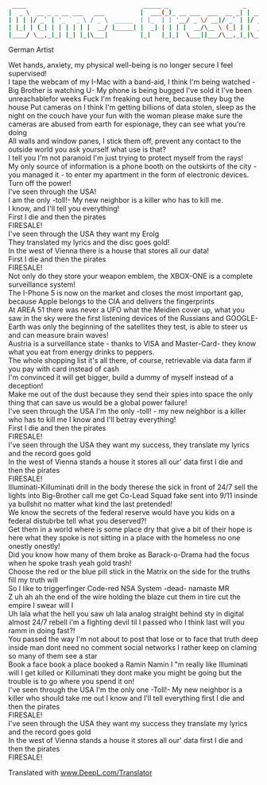 ```bash
 ____                                 _____ _                     _      
|  _ \  __ _ _ __ ___   ___          |  ___(_)_ __ ___  ___  __ _| | ___ 
| | | |/ _` | '_ ` _ \ / _ \  _____  | |_  | | '__/ _ \/ __|/ _` | |/ _ \
| |_| | (_| | | | | | |  __/ |_____| |  _| | | | |  __/\__ \ (_| | |  __/
|____/ \__,_|_| |_| |_|\___|         |_|   |_|_|  \___||___/\__,_|_|\___|
```

German Artist  

Wet hands, anxiety, my physical well-being is no longer secure I feel supervised!  
I tape the webcam of my I-Mac with a band-aid, I think I'm being watched -Big Brother is watching U- My phone is being bugged I've sold it I've been unreachablefor weeks Fuck I'm freaking out here, because they bug the house Put cameras on I think I'm getting billions of data stolen, sleep as the night on   the couch have your fun with the woman please make sure the cameras are abused from earth for espionage, they can see what you're doing  
All walls and window panes, I stick them off, prevent any contact to the outside world you ask yourself what use is that?  
I tell you I'm not paranoid I'm just trying to protect myself from the rays!  
My only source of information is a phone booth on the outskirts of the city - you managed it - to enter my apartment in the form of electronic devices.  
Turn off the power!  
I've seen through the USA!  
I am the only -toll!- My new neighbor is a killer who has to kill me.  
I know, and I'll tell you everything!  
First I die and then the pirates  
FIRESALE!  
I've seen through the USA they want my Erolg  
They translated my lyrics and the disc goes gold!  
In the west of Vienna there is a house that stores all our data!  
First I die and then the pirates  
FIRESALE!  
Not only do they store your weapon emblem, the XBOX-ONE is a complete surveillance system!  
The I-Phone 5 is now on the market and closes the most important gap, because Apple belongs to the CIA and delivers the fingerprints  
At AREA 51 there was never a UFO what the Meidien cover up, what you saw in the sky were the first listening devices of the Russians and GOOGLE-Earth was only the beginning of the satellites they test, is able to steer us and can measure brain waves!  
Austria is a surveillance state - thanks to VISA and Master-Card- they know what you eat from energy drinks to peppers.  
The whole shopping list it's all there, of course, retrievable via data farm if you pay with card instead of cash  
I'm convinced it will get bigger, build a dummy of myself instead of a deception!  
Make me out of the dust because they send their spies into space the only thing that can save us would be a global power failure!  
I've seen through the USA I'm the only -toll! - my new neighbor is a killer who has to kill me I know and I'll betray everything!  
First I die and then the pirates  
FIRESALE!  
I've seen through the USA they want my success, they translate my lyrics and the record goes gold  
In the west of Vienna stands a house it stores all our' data first I die and then the pirates  
FIRESALE!  
Illuminati-Killuminati drill in the body therese the sick in front of 24/7 sell the lights into Big-Brother call me get Co-Lead Squad fake sent into 9/11 insinde ya bullshit no matter what kind the last pretended!  
We know the secrets of the federal reserve would have you kids on a federal distubrbe tell what you deserved?!  
Get them in a world where is some place dry that give a bit of their hope is here what they spoke is not sitting in a place with the homeless no one onestly onestly!  
Did you know how many of them broke as Barack-o-Drama had the focus when he spoke trash yeah gold trash!  
Choose the red or the blue pill stick in the Matrix on the side for the truths fill my truth will  
So I like to triggerfinger Code-red NSA System -dead- namaste MR  
Z uh ah ah the end of the wire holding the blaze cut them in tire cut the empire I swear will I  
Uh lala what the hell you saw uh lala analog straight behind sty in digital almost 24/7 rebell i'm a fighting devil til I passed who I think last will you ramm in doing fast?!  
You passed the way I'm not about to post that lose or to face that truth deep inside man dont need no comment social networks I rather keep on claming so many of them see a star  
Book a face book a place booked a Ramin Namin I "m really like Illuminati will I get killed or Killuminati they dont make you might be going but the trouble is to go where you spend it on!  
I've seen through the USA I'm the only one -Toll!- My new neighbor is a killer who should take me out I know and I'll tell everything first I die and then the pirates  
FIRESALE!  
I've seen through the USA they want my success they translate my lyrics and the record goes gold  
In the west of Vienna stands a house it stores all our' data first I die and then the pirates  
FIRESALE!  

Translated with www.DeepL.com/Translator 
